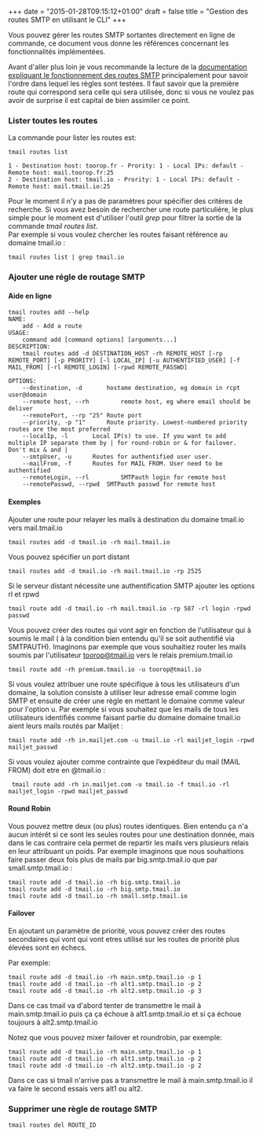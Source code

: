 +++
date = "2015-01-28T09:15:12+01:00"
draft = false
title = "Gestion des routes SMTP en utilisant le CLI"
+++

Vous pouvez gérer les routes SMTP sortantes directement en ligne de commande, ce document vous donne les références concernant les fonctionnalités implémentées.

Avant d'aller plus loin je vous recommande la lecture de la [documentation expliquant le fonctionnement des routes SMTP](doc/routes-smtp-sortantes/) principalement pour savoir l'ordre dans lequel les règles sont testées. Il faut savoir que la première route qui correspond sera celle qui sera utilisée, donc si vous ne voulez pas avoir de surprise il est capital de bien assimiler ce point.


<!--more-->

### Lister toutes les routes

La commande pour lister les routes est:

	tmail routes list

	1 - Destination host: toorop.fr - Prority: 1 - Local IPs: default - Remote host: mail.toorop.fr:25
	2 - Destination host: tmail.io - Prority: 1 - Local IPs: default - Remote host: mail.tmail.io:25


Pour le moment il n'y a pas de paramètres pour spécifier des critères de recherche. Si vous avez besoin de rechercher une route particulière, le plus simple pour le moment est d'utiliser l'outil *grep* pour filtrer la sortie de la commande *tmail routes list*.  
Par exemple si vous voulez chercher les routes faisant référence au domaine tmail.io :

	tmail routes list | grep tmail.io

### Ajouter une régle de routage SMTP

#### Aide en ligne

	tmail routes add --help
	NAME:
   		add - Add a route
	USAGE:
   		command add [command options] [arguments...]
	DESCRIPTION:
   		tmail routes add -d DESTINATION_HOST -rh REMOTE_HOST [-rp REMOTE_PORT] [-p PRORITY] [-l LOCAL_IP] [-u AUTHENTIFIED_USER] [-f MAIL_FROM] [-rl REMOTE_LOGIN] [-rpwd REMOTE_PASSWD]

	OPTIONS:
   		--destination, -d 		hostame destination, eg domain in rcpt user@domain
   		--remote host, --rh 		remote host, eg where email should be deliver
   		--remotePort, --rp "25"	Route port
   		--priority, -p "1"		Route priority. Lowest-numbered priority routes are the most preferred
   		--localIp, -l 		Local IP(s) to use. If you want to add multiple IP separate them by | for round-robin or & for failover. Don't mix & and |
   		--smtpUser, -u 		Routes for authentified user user.
   		--mailFrom, -f 		Routes for MAIL FROM. User need to be authentified
   		--remoteLogin, --rl 		SMTPauth login for remote host
   		--remotePasswd, --rpwd 	SMTPauth passwd for remote host


#### Exemples
Ajouter une route pour relayer les mails à destination du domaine tmail.io vers mail.tmail.io 

	tmail routes add -d tmail.io -rh mail.tmail.io

Vous pouvez spécifier un port distant 

	tmail routes add -d tmail.io -rh mail.tmail.io -rp 2525	

Si le serveur distant nécessite une authentification SMTP ajouter les options rl et rpwd

	tmail route add -d tmail.io -rh mail.tmail.io -rp 587 -rl login -rpwd passwd

Vous pouvez créer des routes qui vont agir en fonction de l'utilisateur qui à soumis le mail ( à la condition bien entendu qu'il se soit authentifié via SMTPAUTH). Imaginons par exemple que vous souhaitiez router les mails soumis par l'utilisateur toorop@tmail.io vers le relais premium.tmail.io

	tmail route add -rh premium.tmail.io -u toorop@tmail.io


Si vous voulez attribuer une route spécifique à tous les utilisateurs d'un domaine, la solution consiste  à utiliser leur adresse email comme login SMTP et ensuite de créer une règle en mettant le domaine comme valeur pour l'option u. Par exemple si vous souhaitez que les mails de tous les utilisateurs identifiés comme faisant partie du domaine domaine tmail.io aient leurs mails routés par Mailjet :

	tmail route add -rh in.mailjet.com -u tmail.io -rl mailjet_login -rpwd mailjet_passwd

Si vous voulez ajouter comme contrainte que l’expéditeur du mail (MAIL FROM) doit etre en @tmail.io :

	 tmail route add -rh in.mailjet.com -u tmail.io -f tmail.io -rl mailjet_login -rpwd mailjet_passwd

#### Round Robin
Vous pouvez mettre deux (ou plus) routes identiques. Bien entendu ça n'a aucun intérêt si ce sont les seules routes pour une destination donnée, mais dans le cas contraire cela permet de repartir les mails vers plusieurs relais en leur attribuant un poids. Par exemple imaginons que nous souhaitions faire passer deux fois plus de mails par big.smtp.tmail.io que par small.smtp.tmail.io :

	tmail route add -d tmail.io -rh big.smtp.tmail.io
	tmail route add -d tmail.io -rh big.smtp.tmail.io
	tmail route add -d tmail.io -rh small.smtp.tmail.io

#### Failover
En ajoutant un paramètre de priorité, vous pouvez créer des routes secondaires qui vont qui vont etres utilisé sur les routes de priorité plus élevées sont en échecs.

Par exemple:
	
	tmail route add -d tmail.io -rh main.smtp.tmail.io -p 1
	tmail route add -d tmail.io -rh alt1.smtp.tmail.io -p 2
	tmail route add -d tmail.io -rh alt2.smtp.tmail.io -p 3

Dans ce cas tmail va d'abord tenter de transmettre le mail à main.smtp.tmail.io puis ça ça échoue à alt1.smtp.tmail.io et si ça échoue toujours à alt2.smtp.tmail.io

Notez que vous pouvez mixer failover et roundrobin, par exemple: 
	
	tmail route add -d tmail.io -rh main.smtp.tmail.io -p 1
	tmail route add -d tmail.io -rh alt1.smtp.tmail.io -p 2
	tmail route add -d tmail.io -rh alt2.smtp.tmail.io -p 2

Dans ce cas si tmail n'arrive pas a transmettre le mail à main.smtp.tmail.io il va faire le second essais vers alt1 ou alt2.

### Supprimer une règle de routage SMTP

	tmail routes del ROUTE_ID




	



